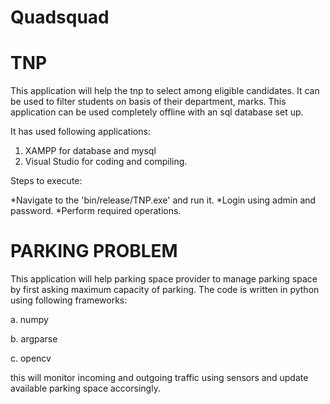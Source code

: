 # Quadsquad
# TNP

This application will help the tnp to select among eligible candidates. It can be used to filter students on basis of their department, marks. This application can be used completely offline with an sql database set up. 

It has used following applications:

1. XAMPP for database and mysql
2. Visual Studio for coding and compiling.

Steps to execute:

*Navigate to the 'bin/release/TNP.exe' and run it. 
*Login using admin and password.
*Perform required operations.


# PARKING PROBLEM

This application will help parking space provider to manage parking space by first asking maximum capacity of parking.
The code is written in python using following frameworks:

a. numpy

b. argparse

c. opencv

this will monitor incoming and outgoing traffic using sensors and update available parking space accorsingly.
